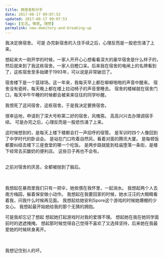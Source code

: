 ```yaml
---
title: 换宿舍和分手
date: 2017-08-17 09:07:53
updated: 2017-08-17 09:07:53
tags: [生活, 情感, 随想]
permalink: new-domitory-and-breaking-up
---
```

我决定换宿舍。
可是<!-- more -->
办完新宿舍的入住手续之后，心理反而是一股悲伤涌了上来。

想起来大一刚开学的时候，一家人开开心心想看看深大的豪华宿舍是什么样子的，然后就来到了我这栋宿舍。一家人目瞪口呆。后来我在宿舍的电闸上的名牌看到了，这栋宿舍至多始建于1993年，可以说是非常破旧了。

宿舍楼下是一个篮球场。这一年来，我每天早上都在噼噼啪啪的声音中醒来。
宿舍没有瓷砖，每天晚上都在楼上拉动椅子的声音里睡去。
宿舍的楼梯就在宿舍门口，每天中午午睡的时候都会被来来往往的同学吵醒。

我恨死了这间宿舍，这栋宿舍。于是我决定要换宿舍。

很幸运地，申请到了深大号称第二好的宿舍，风槐斋。
高高兴兴去办理调宿手续。
可是办完之后，心理反而是一股悲伤涌了上来。

这时候想到的，是每天上楼下楼都会打一声招呼的宿管。
是军训时四个人像回到了中学时代的卧谈会。
是站在门口吹着自然风，看着对面的腾讯大厦。
是每顿饭都要纠结去楼下三座食堂的哪一个吃饭。
是两步路就能到桂庙堕落一条街，是楼下经常去买酸奶的便利店。
这些日子再也不会有。
<br /><br />

之前对宿舍的厌恶，全都被抛到了脑后。
<br /><br /><br />

我想起在暴雨里我们只有一把伞，她依偎在我怀里，一起淌水。
我想起两个人去南方梅园，躲着保安做小动作。
我想起在我要回家的时候，她水汪汪的大眼睛看着我，问我什么时候再见面。
我想起给她安利Spore这个游戏的时候她爆棚的少女心。
我想起最开始她给我的那个无猜的拥抱。

可是我却忘记了想起
想起她打起游戏时对我的爱理不理。
想起她在我在她同学面前时的遮遮掩掩。
想起那时候觉得自己觉得不喜欢了又选择坚持，后来她在我最爱她的时候转身离开。
<br /><br /><br />

我想记住别人的坏。